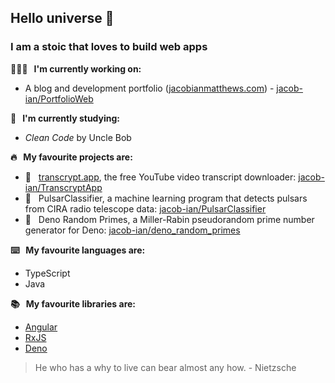 ## Hello universe 👋

### I am a stoic that loves to build web apps

**👨🏻‍💻 &nbsp; I'm currently working on:**
  - A blog and development portfolio ([jacobianmatthews.com](https://jacobianmatthews.com)) - [jacob-ian/PortfolioWeb](https://github.com/jacob-ian/PortfolioWeb)

**📖  &nbsp; I'm currently studying:**
  - *Clean Code* by Uncle Bob

**🔥 &nbsp; My favourite projects are:**
  - 📃 &nbsp; [transcrypt.app](https://transcrypt.app), the free YouTube video transcript downloader: [jacob-ian/TranscryptApp](https://github.com/jacob-ian/TranscryptApp)
  - 📡 &nbsp; PulsarClassifier, a machine learning program that detects pulsars from CIRA radio telescope data: [jacob-ian/PulsarClassifier](https://github.com/jacob-ian/PulsarClassifier)
  - 🦕 &nbsp; Deno Random Primes, a Miller-Rabin pseudorandom prime number generator for Deno: [jacob-ian/deno_random_primes](https://github.com/jacob-ian/deno_random_primes)

**⌨️ &nbsp; My favourite languages are:** 
  - TypeScript
  - Java

**📚 &nbsp; My favourite libraries are:**
  - [Angular](https://github.com/angular/angular)
  - [RxJS](https://github.com/ReactiveX/rxjs)
  - [Deno](https://github.com/denoland/deno)

> He who has a why to live can bear almost any how. - Nietzsche
